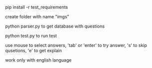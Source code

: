 pip install -r test_requirements  

create folder with name "imgs"

python parser.py    to get database with questions

python test.py      to run test

use mouse to select answers, 'tab' or 'enter' to try answer, 's' to skip qusetions, 'e' to get explain

work only with english language
